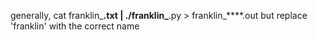generally,
    cat franklin_****.txt | ./franklin_****.py > franklin_****.out
but replace 'franklin' with the correct name
